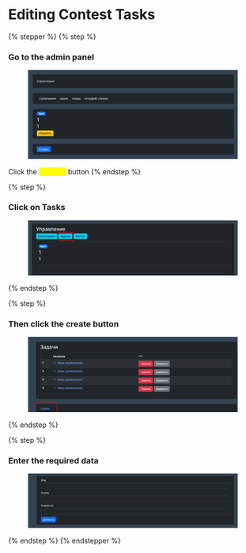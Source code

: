 # Editing Contest Tasks

{% stepper %}
{% step %}
### Go to the admin panel

<figure><img src="../../.gitbook/assets/image (57).png" alt=""><figcaption></figcaption></figure>

Click the <mark style="color:yellow;">**Manage**</mark> button
{% endstep %}

{% step %}
### Click on Tasks

<figure><img src="../../.gitbook/assets/image (67).png" alt=""><figcaption></figcaption></figure>
{% endstep %}

{% step %}
### Then click the create button

<figure><img src="../../.gitbook/assets/image (68).png" alt=""><figcaption></figcaption></figure>
{% endstep %}

{% step %}
### Enter the required data&#x20;

<figure><img src="../../.gitbook/assets/image (69).png" alt=""><figcaption></figcaption></figure>
{% endstep %}
{% endstepper %}